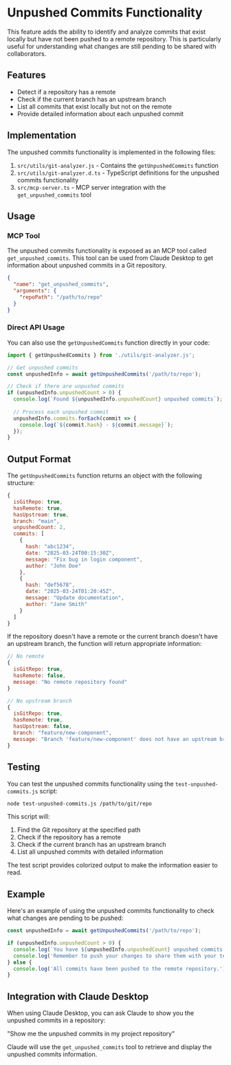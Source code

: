 # Unpushed Commits Functionality

This feature adds the ability to identify and analyze commits that exist locally but have not been pushed to a remote repository. This is particularly useful for understanding what changes are still pending to be shared with collaborators.

## Features

- Detect if a repository has a remote
- Check if the current branch has an upstream branch
- List all commits that exist locally but not on the remote
- Provide detailed information about each unpushed commit

## Implementation

The unpushed commits functionality is implemented in the following files:

1. `src/utils/git-analyzer.js` - Contains the `getUnpushedCommits` function
2. `src/utils/git-analyzer.d.ts` - TypeScript definitions for the unpushed commits functionality
3. `src/mcp-server.ts` - MCP server integration with the `get_unpushed_commits` tool

## Usage

### MCP Tool

The unpushed commits functionality is exposed as an MCP tool called `get_unpushed_commits`. This tool can be used from Claude Desktop to get information about unpushed commits in a Git repository.

```json
{
  "name": "get_unpushed_commits",
  "arguments": {
    "repoPath": "/path/to/repo"
  }
}
```

### Direct API Usage

You can also use the `getUnpushedCommits` function directly in your code:

```javascript
import { getUnpushedCommits } from './utils/git-analyzer.js';

// Get unpushed commits
const unpushedInfo = await getUnpushedCommits('/path/to/repo');

// Check if there are unpushed commits
if (unpushedInfo.unpushedCount > 0) {
  console.log(`Found ${unpushedInfo.unpushedCount} unpushed commits`);
  
  // Process each unpushed commit
  unpushedInfo.commits.forEach(commit => {
    console.log(`${commit.hash} - ${commit.message}`);
  });
}
```

## Output Format

The `getUnpushedCommits` function returns an object with the following structure:

```javascript
{
  isGitRepo: true,
  hasRemote: true,
  hasUpstream: true,
  branch: "main",
  unpushedCount: 2,
  commits: [
    {
      hash: "abc1234",
      date: "2025-03-24T00:15:30Z",
      message: "Fix bug in login component",
      author: "John Doe"
    },
    {
      hash: "def5678",
      date: "2025-03-24T01:20:45Z",
      message: "Update documentation",
      author: "Jane Smith"
    }
  ]
}
```

If the repository doesn't have a remote or the current branch doesn't have an upstream branch, the function will return appropriate information:

```javascript
// No remote
{
  isGitRepo: true,
  hasRemote: false,
  message: "No remote repository found"
}

// No upstream branch
{
  isGitRepo: true,
  hasRemote: true,
  hasUpstream: false,
  branch: "feature/new-component",
  message: "Branch 'feature/new-component' does not have an upstream branch"
}
```

## Testing

You can test the unpushed commits functionality using the `test-unpushed-commits.js` script:

```bash
node test-unpushed-commits.js /path/to/git/repo
```

This script will:

1. Find the Git repository at the specified path
2. Check if the repository has a remote
3. Check if the current branch has an upstream branch
4. List all unpushed commits with detailed information

The test script provides colorized output to make the information easier to read.

## Example

Here's an example of using the unpushed commits functionality to check what changes are pending to be pushed:

```javascript
const unpushedInfo = await getUnpushedCommits('/path/to/repo');

if (unpushedInfo.unpushedCount > 0) {
  console.log(`You have ${unpushedInfo.unpushedCount} unpushed commits on branch ${unpushedInfo.branch}`);
  console.log('Remember to push your changes to share them with your team!');
} else {
  console.log('All commits have been pushed to the remote repository.');
}
```

## Integration with Claude Desktop

When using Claude Desktop, you can ask Claude to show you the unpushed commits in a repository:

"Show me the unpushed commits in my project repository"

Claude will use the `get_unpushed_commits` tool to retrieve and display the unpushed commits information.
